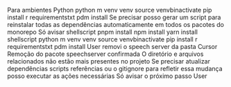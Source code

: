 Para ambientes Python
python m venv venv
source venvbinactivate
pip install r requirementstxt
pdm install
Se precisar posso gerar um script para reinstalar todas as dependências automaticamente em todos os pacotes do monorepo Só avisar
shellscript
pnpm install
npm install
yarn install
shellscript
python m venv venv
source venvbinactivate
pip install r requirementstxt
pdm install
User
removi o speech server da pasta
Cursor
Remoção do pacote speechserver confirmada O diretório e arquivos relacionados não estão mais presentes no projeto
Se precisar atualizar dependências scripts referências ou o gitignore para refletir essa mudança posso executar as ações necessárias Só avisar o próximo passo
User